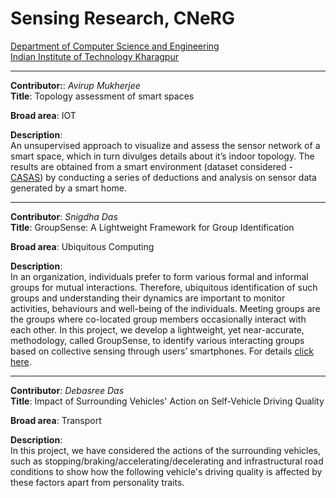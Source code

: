 # Sensing Research, CNeRG
[Department of Computer Science and Engineering](http://cse.iitkgp.ac.in/) <br>
[Indian Institute of Technology Kharagpur](http://www.iitkgp.ac.in/) <br>

---

**Contributor:**: _Avirup Mukherjee_ <br>
**Title**: Topology assessment of smart spaces <br>

**Broad area**: IOT <br>

**Description**: <br>
An unsupervised approach to visualize and assess the sensor network of a smart space, which in turn divulges details about it’s indoor topology. The results are obtained from a smart environment (dataset considered - [CASAS](http://casas.wsu.edu/datasets/)) by conducting a series of deductions and analysis on sensor data generated by a smart home. <br>

---


**Contributor**: _Snigdha Das_ <br>
**Title**: GroupSense: A Lightweight Framework for Group Identification<br>

**Broad area**: Ubiquitous Computing<br>

**Description**: <br>
In an organization, individuals prefer to form various formal and informal groups for mutual interactions. Therefore, ubiquitous identification of such groups and understanding their dynamics are important to monitor activities, behaviours and well-being of the individuals. Meeting groups are the groups where co-located group members occasionally interact with each other. In this project, we develop a lightweight, yet near-accurate, methodology, called GroupSense, to identify various interacting groups based on collective sensing through users’ smartphones. For details [click here](https://skysnigdha.github.io/groupsense).<br>

---

**Contributor**: _Debasree Das_ <br>
**Title**: Impact of Surrounding Vehicles' Action on Self-Vehicle Driving Quality<br>

**Broad area**: Transport<br>

**Description**: <br>
In this project, we have considered the actions of the surrounding vehicles, such as stopping/braking/accelerating/decelerating and infrastructural road conditions to show how the following vehicle's driving quality is affected by these factors apart from personality traits.
